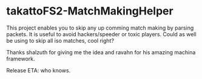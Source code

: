 # takattoFS2-MatchMakingHelper
This project enables you to skip any up comming match making by parsing packets. It is useful to avoid hackers/speeder or toxic players.
Could as well be using to skip all iso matches, cool right?

Thanks shalzuth for giving me the idea and ravahn for his amazing machina framework.


Release ETA: who knows.
